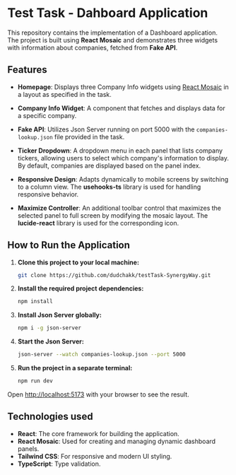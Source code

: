 # Test Task - Dahboard Application

This repository contains the implementation of a Dashboard application. The project is built using **React Mosaic** and demonstrates three widgets with information about companies, fetched from **Fake API**.


## Features

- **Homepage**: Displays three Company Info widgets using [React Mosaic](https://github.com/nomcopter/react-mosaic) in a layout as specified in the task.

- **Company Info Widget**: A component that fetches and displays data for a specific company.

- **Fake API**: Utilizes Json Server running on port 5000 with the `companies-lookup.json` file provided in the task.

- **Ticker Dropdown**: A dropdown menu in each panel that lists company tickers, allowing users to select which company's information to display. By default, companies are displayed based on the panel index.

- **Responsive Design**: Adapts dynamically to mobile screens by switching to a column view. The **usehooks-ts** library is used for handling responsive behavior.

- **Maximize Controller**: An additional toolbar control that maximizes the selected panel to full screen by modifying the mosaic layout. The **lucide-react** library is used for the corresponding icon.


## How to Run the Application

1. **Clone this project to your local machine:**  

   ```bash
   git clone https://github.com/dudchakk/testTask-SynergyWay.git
   ```
2. **Install the required project dependencies:**  

   ```bash
   npm install
   ```
3. **Install Json Server globally:**  

   ```bash
   npm i -g json-server
   ```
3. **Start the Json Server:**  

   ```bash
   json-server --watch companies-lookup.json --port 5000
   ```
3. **Run the project in a separate terminal:**  

   ```bash
   npm run dev
   ```

Open [http://localhost:5173](http://localhost:5173) with your browser to see the result.


## Technologies used

- **React**: The core framework for building the application.
- **React Mosaic**: Used for creating and managing dynamic dashboard panels.
- **Tailwind CSS**: For responsive and modern UI styling.
- **TypeScript**: Type validation.